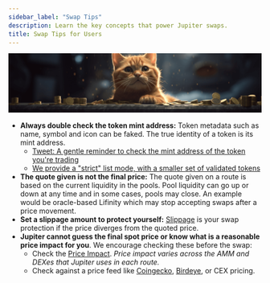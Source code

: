 ```yaml
---
sidebar_label: "Swap Tips"
description: Learn the key concepts that power Jupiter swaps.
title: Swap Tips for Users
---
```


<head>
    <title>Swap Tips For Jupiter Users</title>
    <meta name="twitter:card" content="summary" />
</head>

![cat_coins_banner](../img/cat_coins_banner.png)

- **Always double check the token mint address:** Token metadata such as name, symbol and icon can be faked. The true identity of a token is its mint address. 
  - [Tweet: A gentle reminder to check the mint address of the token you're trading](https://twitter.com/JupiterExchange/status/1580217415593443329?s=20&t=xmsYmPnUZfuS6tQpvEQ7Pg)
  - [We provide a "strict" list mode, with a smaller set of validated tokens](/docs/get-your-token-onto-jup)
- **The quote given is not the final price:** The quote given on a route is based on the current liquidity in the pools. Pool liquidity can go up or down at any time and in some cases, pools may close. An example would be oracle-based Lifinity which may stop accepting swaps after a price movement.
- **Set a slippage amount to protect yourself:** [Slippage](./price-impact-slippage-price-warning#slippage) is your swap protection if the price diverges from the quoted price.
- **Jupiter cannot guess the final spot price or know what is a reasonable price impact for you**. We encourage checking these before the swap:
  - Check the [Price Impact](./price-impact-slippage-price-warning#price-impact). *Price impact varies across the AMM and DEXes that Jupiter uses in each route.*
  - Check against a price feed like [Coingecko](https://www.coingecko.com/), [Birdeye](https://birdeye.so/), or CEX pricing.
